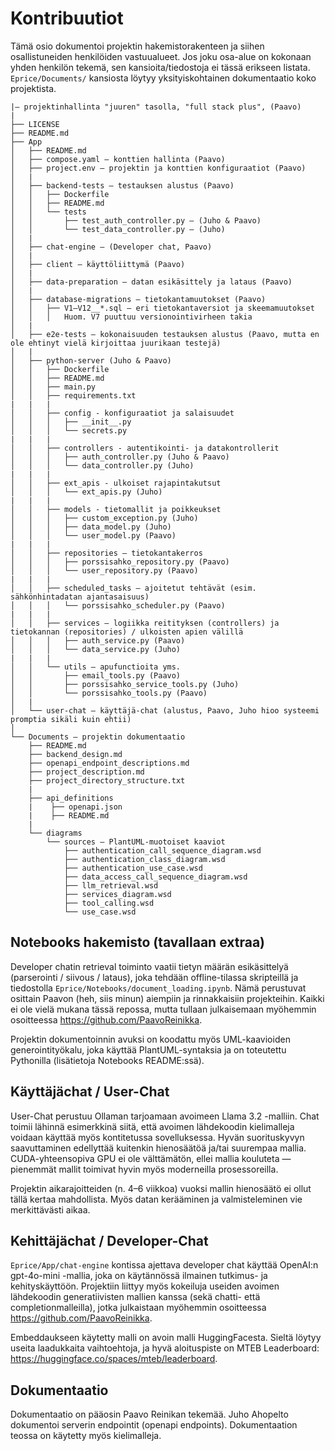 # Kontribuutiot

Tämä osio dokumentoi projektin hakemistorakenteen ja siihen osallistuneiden henkilöiden vastuualueet. Jos joku osa-alue on kokonaan yhden henkilön tekemä, sen kansioita/tiedostoja ei tässä erikseen listata. `Eprice/Documents/` kansiosta löytyy yksityiskohtainen dokumentaatio koko projektista.

```code
|– projektinhallinta "juuren" tasolla, "full stack plus", (Paavo)
|
├── LICENSE
├── README.md
├── App
│   ├── README.md
│   ├── compose.yaml – konttien hallinta (Paavo)
│   ├── project.env – projektin ja konttien konfiguraatiot (Paavo)
│   |
│   ├── backend-tests – testauksen alustus (Paavo)
│   │   ├── Dockerfile
│   │   ├── README.md
│   │   └── tests
│   │       ├── test_auth_controller.py – (Juho & Paavo)
│   │       └── test_data_controller.py – (Juho)
│   |
│   ├── chat-engine – (Developer chat, Paavo)
│   |
│   ├── client – käyttöliittymä (Paavo)
│   |
│   ├── data-preparation – datan esikäsittely ja lataus (Paavo)
│   |
│   ├── database-migrations – tietokantamuutokset (Paavo)
│   │   ├── V1–V12__*.sql – eri tietokantaversiot ja skeemamuutokset
│   │   │   Huom. V7 puuttuu versionointivirheen takia
│   |
│   ├── e2e-tests – kokonaisuuden testauksen alustus (Paavo, mutta en ole ehtinyt vielä kirjoittaa juurikaan testejä)
│   |
│   ├── python-server (Juho & Paavo)
│   │   ├── Dockerfile
│   │   ├── README.md
│   │   ├── main.py
│   │   ├── requirements.txt
|   |   |
│   │   ├── config - konfiguraatiot ja salaisuudet
│   │   │   ├── __init__.py
│   │   │   └── secrets.py
|   |   |
│   │   ├── controllers - autentikointi- ja datakontrollerit
│   │   │   ├── auth_controller.py (Juho & Paavo)
│   │   │   └── data_controller.py (Juho)
|   |   |
│   │   ├── ext_apis - ulkoiset rajapintakutsut
│   │   │   └── ext_apis.py (Juho)
|   |   |
│   │   ├── models - tietomallit ja poikkeukset
│   │   │   ├── custom_exception.py (Juho)
│   │   │   ├── data_model.py (Juho)
│   │   │   └── user_model.py (Paavo)
|   |   |
│   │   ├── repositories – tietokantakerros
│   │   │   ├── porssisahko_repository.py (Paavo)
│   │   │   └── user_repository.py (Paavo)
|   |   |
│   │   ├── scheduled_tasks – ajoitetut tehtävät (esim. sähkönhintadatan ajantasaisuus)
│   │   │   └── porssisahko_scheduler.py (Paavo)
|   |   |
│   │   ├── services – logiikka reitityksen (controllers) ja tietokannan (repositories) / ulkoisten apien välillä 
│   │   │   ├── auth_service.py (Paavo)
│   │   │   └── data_service.py (Juho)
|   |   |
│   │   └── utils – apufunctioita yms.
│   │       ├── email_tools.py (Paavo)
│   │       ├── porssisahko_service_tools.py (Juho)
│   │       └── porssisahko_tools.py (Paavo)
│   |
│   └── user-chat – käyttäjä-chat (alustus, Paavo, Juho hioo systeemi promptia sikäli kuin ehtii)
│
└── Documents – projektin dokumentaatio
    ├── README.md
    ├── backend_design.md
    ├── openapi_endpoint_descriptions.md
    ├── project_description.md
    ├── project_directory_structure.txt
    |
    ├── api_definitions
    |    ├── openapi.json
    |    ├── README.md
    |
    └── diagrams
        └── sources – PlantUML-muotoiset kaaviot
            ├── authentication_call_sequence_diagram.wsd
            ├── authentication_class_diagram.wsd
            ├── authentication_use_case.wsd
            ├── data_access_call_sequence_diagram.wsd
            ├── llm_retrieval.wsd
            ├── services_diagram.wsd
            ├── tool_calling.wsd
            └── use_case.wsd
```

## Notebooks hakemisto (tavallaan extraa)

Developer chatin retrieval toiminto vaatii tietyn määrän esikäsittelyä (parserointi / siivous / lataus), joka tehdään offline-tilassa skripteillä ja tiedostolla `Eprice/Notebooks/document_loading.ipynb`. Nämä perustuvat osittain Paavon (heh, siis minun) aiempiin ja rinnakkaisiin projekteihin. Kaikki ei ole vielä mukana tässä repossa, mutta tullaan julkaisemaan myöhemmin osoitteessa https://github.com/PaavoReinikka.

Projektin dokumentoinnin avuksi on koodattu myös UML-kaavioiden generointityökalu, joka käyttää PlantUML-syntaksia ja on toteutettu Pythonilla (lisätietoja Notebooks README:ssä).

## Käyttäjächat / User-Chat

User-Chat perustuu Ollaman tarjoamaan avoimeen Llama 3.2 -malliin. Chat toimii lähinnä esimerkkinä siitä, että avoimen lähdekoodin kielimalleja voidaan käyttää myös kontitetussa sovelluksessa. Hyvän suorituskyvyn saavuttaminen edellyttää kuitenkin hienosäätöä ja/tai suurempaa mallia. CUDA-yhteensopiva GPU ei ole välttämätön, ellei mallia kouluteta — pienemmät mallit toimivat hyvin myös moderneilla prosessoreilla.

Projektin aikarajoitteiden (n. 4–6 viikkoa) vuoksi mallin hienosäätö ei ollut tällä kertaa mahdollista. Myös datan kerääminen ja valmisteleminen vie merkittävästi aikaa.

## Kehittäjächat / Developer-Chat

`Eprice/App/chat-engine` kontissa ajettava developer chat käyttää OpenAI:n gpt-4o-mini -mallia, joka on käytännössä ilmainen tutkimus- ja kehityskäyttöön. Projektiin liittyy myös kokeiluja useiden avoimen lähdekoodin generatiivisten mallien kanssa (sekä chatti- että completionmalleilla), jotka julkaistaan myöhemmin osoitteessa https://github.com/PaavoReinikka.

Embeddaukseen käytetty malli on avoin malli HuggingFacesta. Sieltä löytyy useita laadukkaita vaihtoehtoja, ja hyvä aloituspiste on MTEB Leaderboard: https://huggingface.co/spaces/mteb/leaderboard.

## Dokumentaatio

Dokumentaatio on pääosin Paavo Reinikan tekemää. Juho Ahopelto dokumentoi serverin endpointit (openapi endpoints). Dokumentaation teossa on käytetty myös kielimalleja.